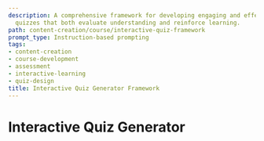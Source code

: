```yaml
---
description: A comprehensive framework for developing engaging and effective interactive
  quizzes that both evaluate understanding and reinforce learning.
path: content-creation/course/interactive-quiz-framework
prompt_type: Instruction-based prompting
tags:
- content-creation
- course-development
- assessment
- interactive-learning
- quiz-design
title: Interactive Quiz Generator Framework
---
```


# Interactive Quiz Generator 